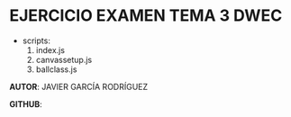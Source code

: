 # EJERCICIO EXAMEN TEMA 3 DWEC

* scripts:
    1. index.js
    2. canvassetup.js
    3. ballclass.js

**AUTOR**: JAVIER GARCÍA RODRÍGUEZ

**GITHUB**: 